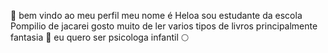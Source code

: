 💙 bem vindo ao meu perfil
meu nome é Heloa 
sou estudante da escola Pompilio de jacarei
gosto muito de ler varios tipos de livros principalmente fantasia 🧚
eu quero ser psicologa infantil 🌕
